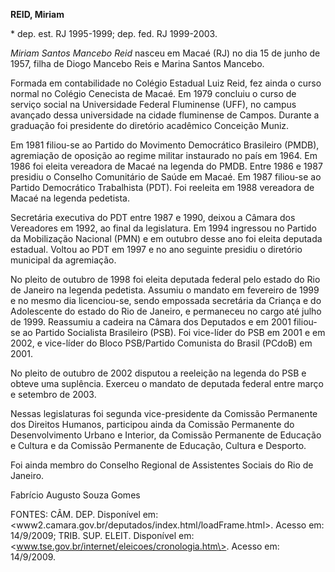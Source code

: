 **REID, Miriam**

\* dep. est. RJ 1995-1999; dep. fed. RJ 1999-2003.

*Miriam Santos Mancebo Reid* nasceu em Macaé (RJ) no dia 15 de junho de
1957, filha de Diogo Mancebo Reis e Marina Santos Mancebo.

Formada em contabilidade no Colégio Estadual Luiz Reid, fez ainda o
curso normal no Colégio Cenecista de Macaé. Em 1979 concluiu o curso de
serviço social na Universidade Federal Fluminense (UFF), no campus
avançado dessa universidade na cidade fluminense de Campos. Durante a
graduação foi presidente do diretório acadêmico Conceição Muniz.

Em 1981 filiou-se ao Partido do Movimento Democrático Brasileiro (PMDB),
agremiação de oposição ao regime militar instaurado no país em 1964. Em
1986 foi eleita vereadora de Macaé na legenda do PMDB. Entre 1986 e 1987
presidiu o Conselho Comunitário de Saúde em Macaé. Em 1987 filiou-se ao
Partido Democrático Trabalhista (PDT). Foi reeleita em 1988 vereadora de
Macaé na legenda pedetista.

Secretária executiva do PDT entre 1987 e 1990, deixou a Câmara dos
Vereadores em 1992, ao final da legislatura. Em 1994 ingressou no
Partido da Mobilização Nacional (PMN) e em outubro desse ano foi eleita
deputada estadual. Voltou ao PDT em 1997 e no ano seguinte presidiu o
diretório municipal da agremiação.

No pleito de outubro de 1998 foi eleita deputada federal pelo estado do
Rio de Janeiro na legenda pedetista. Assumiu o mandato em fevereiro de
1999 e no mesmo dia licenciou-se, sendo empossada secretária da Criança
e do Adolescente do estado do Rio de Janeiro, e permaneceu no cargo até
julho de 1999. Reassumiu a cadeira na Câmara dos Deputados e em 2001
filiou-se ao Partido Socialista Brasileiro (PSB). Foi vice-líder do PSB
em 2001 e em 2002, e vice-líder do Bloco PSB/Partido Comunista do Brasil
(PCdoB) em 2001.

No pleito de outubro de 2002 disputou a reeleição na legenda do PSB e
obteve uma suplência. Exerceu o mandato de deputada federal entre março
e setembro de 2003.

Nessas legislaturas foi segunda vice-presidente da Comissão Permanente
dos Direitos Humanos, participou ainda da Comissão Permanente do
Desenvolvimento Urbano e Interior, da Comissão Permanente de Educação e
Cultura e da Comissão Permanente de Educação, Cultura e Desporto.

Foi ainda membro do Conselho Regional de Assistentes Sociais do Rio de
Janeiro.

Fabrício Augusto Souza Gomes

FONTES: CÂM. DEP. Disponível em:
\<www2.camara.gov.br/deputados/index.html/loadFrame.html\>. Acesso em:
14/9/2009; TRIB. SUP. ELEIT. Disponível em:
\<www.tse.gov.br/internet/eleicoes/cronologia.htm\>. Acesso em:
14/9/2009.
